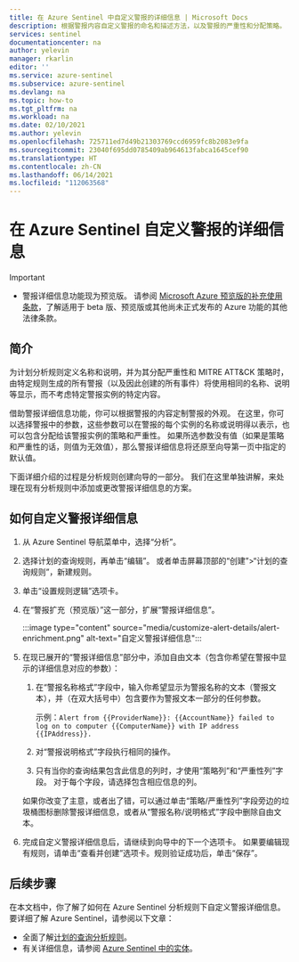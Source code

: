 ```yaml
---
title: 在 Azure Sentinel 中自定义警报的详细信息 | Microsoft Docs
description: 根据警报内容自定义警报的命名和描述方法，以及警报的严重性和分配策略。
services: sentinel
documentationcenter: na
author: yelevin
manager: rkarlin
editor: ''
ms.service: azure-sentinel
ms.subservice: azure-sentinel
ms.devlang: na
ms.topic: how-to
ms.tgt_pltfrm: na
ms.workload: na
ms.date: 02/10/2021
ms.author: yelevin
ms.openlocfilehash: 725711ed7d49b21303769ccd6959fc8b2083e9fa
ms.sourcegitcommit: 23040f695dd0785409ab964613fabca1645cef90
ms.translationtype: HT
ms.contentlocale: zh-CN
ms.lasthandoff: 06/14/2021
ms.locfileid: "112063568"
---
```

# <a name="customize-alert-details-in-azure-sentinel"></a>在 Azure Sentinel 自定义警报的详细信息 

> [!IMPORTANT]
>
> - 警报详细信息功能现为预览版。 请参阅 [Microsoft Azure 预览版的补充使用条款](https://azure.microsoft.com/support/legal/preview-supplemental-terms/)，了解适用于 beta 版、预览版或其他尚未正式发布的 Azure 功能的其他法律条款。

## <a name="introduction"></a>简介

为计划分析规则定义名称和说明，并为其分配严重性和 MITRE ATT&CK 策略时，由特定规则生成的所有警报（以及因此创建的所有事件）将使用相同的名称、说明等显示，而不考虑特定警报实例的特定内容。

借助警报详细信息功能，你可以根据警报的内容定制警报的外观。 在这里，你可以选择警报中的参数，这些参数可以在警报的每个实例的名称或说明得以表示，也可以包含分配给该警报实例的策略和严重性。 如果所选参数没有值（如果是策略和严重性的话，则值为无效值），那么警报详细信息将还原至向导第一页中指定的默认值。

下面详细介绍的过程是分析规则创建向导的一部分。 我们在这里单独讲解，来处理在现有分析规则中添加或更改警报详细信息的方案。

## <a name="how-to-customize-alert-details"></a>如何自定义警报详细信息

1. 从 Azure Sentinel 导航菜单中，选择“分析”。

1. 选择计划的查询规则，再单击“编辑”。 或者单击屏幕顶部的“创建”>“计划的查询规则”，新建规则。

1. 单击“设置规则逻辑”选项卡。

1. 在“警报扩充（预览版）”这一部分，扩展“警报详细信息”。

    :::image type="content" source="media/customize-alert-details/alert-enrichment.png" alt-text="自定义警报详细信息":::

1. 在现已展开的“警报详细信息”部分中，添加自由文本（包含你希望在警报中显示的详细信息对应的参数）：

    1. 在“警报名称格式”字段中，输入你希望显示为警报名称的文本（警报文本），并（在双大括号中）包含要作为警报文本一部分的任何参数。

        示例：`Alert from {{ProviderName}}: {{AccountName}} failed to log on to computer {{ComputerName}} with IP address {{IPAddress}}.`

    1. 对“警报说明格式”字段执行相同的操作。
    
    1. 只有当你的查询结果包含此信息的列时，才使用“策略列”和“严重性列”字段。 对于每个字段，请选择包含相应信息的列。

    如果你改变了主意，或者出了错，可以通过单击“策略/严重性列”字段旁边的垃圾桶图标删除警报详细信息，或者从“警报名称/说明格式”字段中删除自由文本。

1. 完成自定义警报详细信息后，请继续到向导中的下一个选项卡。 如果要编辑现有规则，请单击“查看并创建”选项卡。规则验证成功后，单击“保存”。

## <a name="next-steps"></a>后续步骤
在本文档中，你了解了如何在 Azure Sentinel 分析规则下自定义警报详细信息。 要详细了解 Azure Sentinel，请参阅以下文章：
- 全面了解[计划的查询分析规则](tutorial-detect-threats-custom.md)。
- 有关详细信息，请参阅 [Azure Sentinel 中的实体](entities-in-azure-sentinel.md)。
